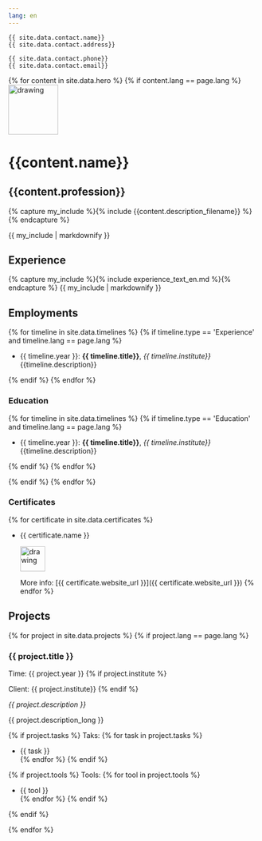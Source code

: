 ```yaml
---
lang: en
---
```


```
{{ site.data.contact.name}}
{{ site.data.contact.address}}

{{ site.data.contact.phone}}
{{ site.data.contact.email}}
```
{% for content in site.data.hero %}
{% if content.lang == page.lang %}
<img src="{{ content.banner_image_source }}" alt="drawing" width="100"/>
# {{content.name}} 
## {{content.profession}}

{% capture my_include %}{% include {{content.description_filename}} %}{% endcapture %}

{{ my_include | markdownify }}


## Experience

{% capture my_include %}{% include experience_text_en.md %}{% endcapture %}
{{ my_include | markdownify }}

## Employments

{% for timeline in site.data.timelines %}
{% if  timeline.type == 'Experience' and timeline.lang == page.lang %}

- {{ timeline.year }}: **{{ timeline.title}}**, *{{ timeline.institute}}*   
  {{timeline.description}}

{% endif %}
{% endfor %}

### Education

{% for timeline in site.data.timelines %}
{% if  timeline.type == 'Education' and timeline.lang == page.lang %}

- {{ timeline.year }}: **{{ timeline.title}}**, *{{ timeline.institute}}*   
  {{timeline.description}}


{% endif %}
{% endfor %}

{% endif %}
{% endfor %}

### Certificates

{% for certificate in site.data.certificates %}
* {{ certificate.name }}

   <img src="{{ certificate.logo }}" alt="drawing" width="50"/>
   
   More info: [{{ certificate.website_url }}]({{ certificate.website_url }})
{% endfor %}



## Projects

{% for project in site.data.projects %}
{% if project.lang == page.lang %}

### {{ project.title }}

Time: {{ project.year }}
{% if project.institute %}

Client: {{ project.institute}}
{% endif %}

*{{ project.description }}*

{{ project.description_long }}

{% if project.tasks %}
Taks:
{% for task in project.tasks %}
  * {{ task }}  
{% endfor %}
{% endif %}

{% if project.tools %}
Tools:
{% for tool in project.tools %}
  * {{ tool }}  
{% endfor %}
{% endif %}

  


{% endif %}

{% endfor %}



